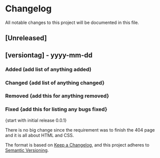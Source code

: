 # Changelog

All notable changes to this project will be documented in this file.

## [Unreleased]

## [versiontag] - yyyy-mm-dd
### Added (add list of anything added)
### Changed {add list of anything changed}
### Removed {add this for anything removed}
### Fixed {add this for listing any bugs fixed}

{start with initial release 0.0.1}

There is no big change since the requirement was to finish the 404 page and it is all about HTML and CSS.

The format is based on [Keep a Changelog](https://keepachangelog.com/en/1.0.0/),
and this project adheres to [Semantic Versioning](https://semver.org/spec/v2.0.0.html).
